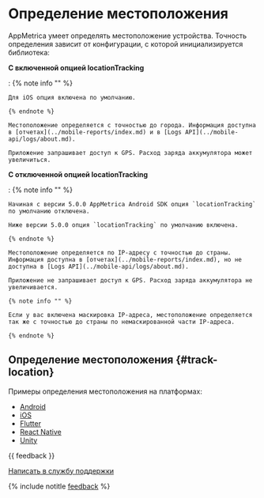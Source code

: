 # Определение местоположения

AppMetrica умеет определять местоположение устройства. Точность определения зависит от конфигурации, с которой инициализируется библиотека:

**С включенной опцией locationTracking**

:   {% note info "" %}

    Для iOS опция включена по умолчанию.

    {% endnote %}

    Местоположение определяется с точностью до города. Информация доступна в [отчетах](../mobile-reports/index.md) и в [Logs API](../mobile-api/logs/about.md).

    Приложение запрашивает доступ к GPS. Расход заряда аккумулятора может увеличиться.

**С отключенной опцией locationTracking**

:   {% note info "" %}

    Начиная с версии 5.0.0 AppMetrica Android SDK опция `locationTracking` по умолчанию отключена.

    Ниже версии 5.0.0 опция `locationTracking` по умолчанию включена.

    {% endnote %}

    Местоположение определяется по IP-адресу с точностью до страны. Информация доступна в [отчетах](../mobile-reports/index.md), но не доступна в [Logs API](../mobile-api/logs/about.md).

    Приложение не запрашивает доступ к GPS. Расход заряда аккумулятора не увеличивается.

    {% note info "" %}

    Если у вас включена маскировка IP-адреса, местоположение определяется так же с точностью до страны по немаскированной части IP-адреса.

    {% endnote %}

## Определение местоположения {#track-location}

Примеры определения местоположения на платформах:

- [Android](../sdk/android/analytics/android-operations.md#track-location)
- [iOS](../sdk/ios/analytics/ios-operations.md#track-location) 
- [Flutter](../sdk/flutter/analytics/flutter-operations.md#track-location) 
- [React Native](../sdk/react-native/analytics/react-native-operations.md#track-location)
- [Unity](../sdk/unity/analytics/unity-operations.md#track-location)

{{ feedback }}

<a href="../troubleshooting/feedback-new.html">
  <span class="button">Написать в службу поддержки</span>
</a>

{% include notitle [feedback](../_includes/feedback-button.md) %}
